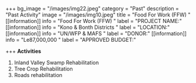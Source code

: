 +++
bg_image = "/images/img22.jpeg"
category = "Past"
description = "Past Activity"
image = "/images/img10.jpeg"
title = "Food For Work (FFW) "
[[information]]
info = "Food For Work (FFW) "
label = "PROJECT NAME:"
[[information]]
info = "Kono & Bonth Districts "
label = "LOCATION:"
[[information]]
info = "UN/WFP &  MAFS "
label = "DONOR:"
[[information]]
info = "Le87,000,000 "
label = "APPROVED BUDGET:"

+++
**Activities**

1. Inland Valley Swamp Rehabilitation
2. Tree Crop Rehabilitation
3. Roads rehabilitation